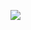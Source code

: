 ![](http://www.plantuml.com/plantuml/proxy?cache=no&src=https://raw.githubusercontent.com/oleksandrblazhko/ai202-baranyuk/laboratory-work-7/2-SoftwareDesign/2.7-PlantUML/DataModel.puml)
